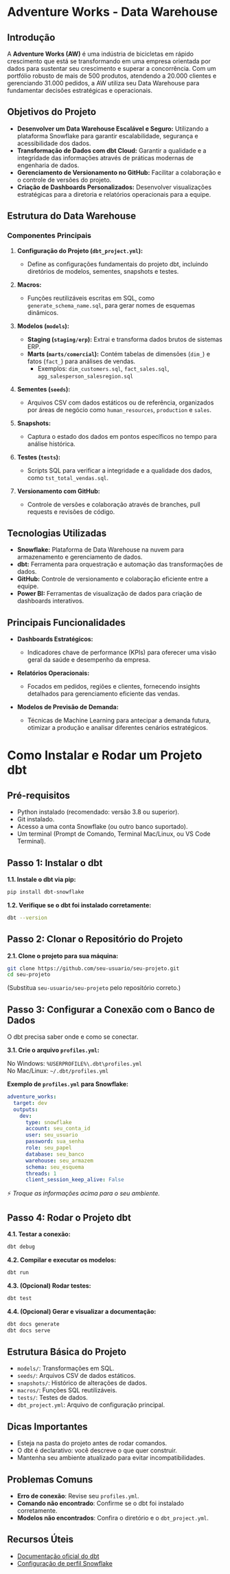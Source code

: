 # Adventure Works - Data Warehouse

## Introdução

A **Adventure Works (AW)** é uma indústria de bicicletas em rápido crescimento que está se transformando em uma empresa orientada por dados para sustentar seu crescimento e superar a concorrência. Com um portfólio robusto de mais de 500 produtos, atendendo a 20.000 clientes e gerenciando 31.000 pedidos, a AW utiliza seu Data Warehouse para fundamentar decisões estratégicas e operacionais.

## Objetivos do Projeto

- **Desenvolver um Data Warehouse Escalável e Seguro:** Utilizando a plataforma Snowflake para garantir escalabilidade, segurança e acessibilidade dos dados.
- **Transformação de Dados com dbt Cloud:** Garantir a qualidade e a integridade das informações através de práticas modernas de engenharia de dados.
- **Gerenciamento de Versionamento no GitHub:** Facilitar a colaboração e o controle de versões do projeto.
- **Criação de Dashboards Personalizados:** Desenvolver visualizações estratégicas para a diretoria e relatórios operacionais para a equipe.

## Estrutura do Data Warehouse

### Componentes Principais

1. **Configuração do Projeto (`dbt_project.yml`):**
   - Define as configurações fundamentais do projeto dbt, incluindo diretórios de modelos, sementes, snapshots e testes.

2. **Macros:**
   - Funções reutilizáveis escritas em SQL, como `generate_schema_name.sql`, para gerar nomes de esquemas dinâmicos.

3. **Modelos (`models`):**
   - **Staging (`staging/erp`):** Extrai e transforma dados brutos de sistemas ERP.
   - **Marts (`marts/comercial`):** Contém tabelas de dimensões (`dim_`) e fatos (`fact_`) para análises de vendas.
     - Exemplos: `dim_customers.sql`, `fact_sales.sql`, `agg_salesperson_salesregion.sql`

4. **Sementes (`seeds`):**
   - Arquivos CSV com dados estáticos ou de referência, organizados por áreas de negócio como `human_resources`, `production` e `sales`.

5. **Snapshots:**
   - Captura o estado dos dados em pontos específicos no tempo para análise histórica.

6. **Testes (`tests`):**
   - Scripts SQL para verificar a integridade e a qualidade dos dados, como `tst_total_vendas.sql`.

7. **Versionamento com GitHub:**
   - Controle de versões e colaboração através de branches, pull requests e revisões de código.

## Tecnologias Utilizadas

- **Snowflake:** Plataforma de Data Warehouse na nuvem para armazenamento e gerenciamento de dados.
- **dbt:** Ferramenta para orquestração e automação das transformações de dados.
- **GitHub:** Controle de versionamento e colaboração eficiente entre a equipe.
- **Power BI:** Ferramentas de visualização de dados para criação de dashboards interativos.

## Principais Funcionalidades

- **Dashboards Estratégicos:**
  - Indicadores chave de performance (KPIs) para oferecer uma visão geral da saúde e desempenho da empresa.
  
- **Relatórios Operacionais:**
  - Focados em pedidos, regiões e clientes, fornecendo insights detalhados para gerenciamento eficiente das vendas.
  
- **Modelos de Previsão de Demanda:**
  - Técnicas de Machine Learning para antecipar a demanda futura, otimizar a produção e analisar diferentes cenários estratégicos.


# Como Instalar e Rodar um Projeto dbt

## Pré-requisitos
- Python instalado (recomendado: versão 3.8 ou superior).
- Git instalado.
- Acesso a uma conta Snowflake (ou outro banco suportado).
- Um terminal (Prompt de Comando, Terminal Mac/Linux, ou VS Code Terminal).

## Passo 1: Instalar o dbt
**1.1. Instale o dbt via pip:**
```bash
pip install dbt-snowflake
```

**1.2. Verifique se o dbt foi instalado corretamente:**
```bash
dbt --version
```

## Passo 2: Clonar o Repositório do Projeto
**2.1. Clone o projeto para sua máquina:**
```bash
git clone https://github.com/seu-usuario/seu-projeto.git
cd seu-projeto
```
(Substitua `seu-usuario/seu-projeto` pelo repositório correto.)

## Passo 3: Configurar a Conexão com o Banco de Dados
O dbt precisa saber onde e como se conectar.

**3.1. Crie o arquivo `profiles.yml`:**

No Windows: `%USERPROFILE%\.dbt\profiles.yml`  
No Mac/Linux: `~/.dbt/profiles.yml`

**Exemplo de `profiles.yml` para Snowflake:**
```yaml
adventure_works:
  target: dev
  outputs:
    dev:
      type: snowflake
      account: seu_conta_id
      user: seu_usuario
      password: sua_senha
      role: seu_papel
      database: seu_banco
      warehouse: seu_armazem
      schema: seu_esquema
      threads: 1
      client_session_keep_alive: False
```
⚡ *Troque as informações acima para o seu ambiente.*

## Passo 4: Rodar o Projeto dbt

**4.1. Testar a conexão:**
```bash
dbt debug
```

**4.2. Compilar e executar os modelos:**
```bash
dbt run
```

**4.3. (Opcional) Rodar testes:**
```bash
dbt test
```

**4.4. (Opcional) Gerar e visualizar a documentação:**
```bash
dbt docs generate
dbt docs serve
```

## Estrutura Básica do Projeto
- `models/`: Transformações em SQL.
- `seeds/`: Arquivos CSV de dados estáticos.
- `snapshots/`: Histórico de alterações de dados.
- `macros/`: Funções SQL reutilizáveis.
- `tests/`: Testes de dados.
- `dbt_project.yml`: Arquivo de configuração principal.

## Dicas Importantes
- Esteja na pasta do projeto antes de rodar comandos.
- O dbt é declarativo: você descreve o que quer construir.
- Mantenha seu ambiente atualizado para evitar incompatibilidades.

## Problemas Comuns
- **Erro de conexão**: Revise seu `profiles.yml`.
- **Comando não encontrado**: Confirme se o dbt foi instalado corretamente.
- **Modelos não encontrados**: Confira o diretório e o `dbt_project.yml`.

## Recursos Úteis
- [Documentação oficial do dbt](https://docs.getdbt.com/)
- [Configuração de perfil Snowflake](https://docs.getdbt.com/reference/warehouse-profiles/snowflake-profile)

